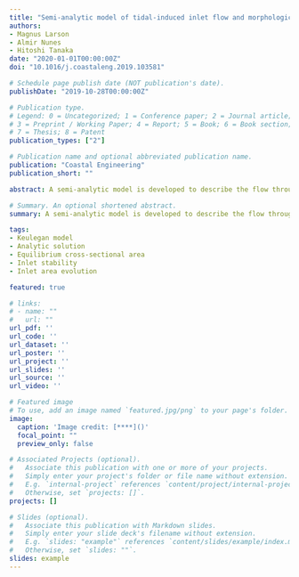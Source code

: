 ```yaml
---
title: "Semi-analytic model of tidal-induced inlet flow and morphological evolution."
authors:
- Magnus Larson
- Almir Nunes
- Hitoshi Tanaka
date: "2020-01-01T00:00:00Z"
doi: "10.1016/j.coastaleng.2019.103581"

# Schedule page publish date (NOT publication's date).
publishDate: "2019-10-28T00:00:00Z"

# Publication type.
# Legend: 0 = Uncategorized; 1 = Conference paper; 2 = Journal article;
# 3 = Preprint / Working Paper; 4 = Report; 5 = Book; 6 = Book section;
# 7 = Thesis; 8 = Patent
publication_types: ["2"]

# Publication name and optional abbreviated publication name.
publication: "Coastal Engineering"
publication_short: ""

abstract: A semi-analytic model is developed to describe the flow through an inlet between a lagoon and the sea due to a simple tide and the related morphological response of the inlet. The governing equation for the water level variation in the lagoon is derived from the continuity and momentum equations and then solved for quasi-steady conditions yielding analytic expression for the main flow-related properties such as lagoon amplitude, maximum and mean inlet velocity, tidal prism, and retention time. These quantities are expressed in non-dimensional form, where the repletion coefficient is the main independent variable. A sediment balance model is formulated for the inlet that relates changes in the inlet cross-sectional area to the difference between the longshore sediment transport and the transport through the inlet because of the tidal motion. This balance equation can be solved to yield the conditions at equilibrium as well as the evolution towards equilibrium or closure. The semi-analytic model is employed in the balance equation allowing for a close coupling between inlet hydraulics and morphology. Investigation of inlet equilibrium revealed, similarly to the Escoffier curve, two equilibrium situations, one corresponding to stable conditions and one to unstable conditions. The leading parameters in the stability analysis are the repletion coefficient and the longshore transport rate normalized with a fictive inlet transport rate.

# Summary. An optional shortened abstract.
summary: A semi-analytic model is developed to describe the flow through an inlet between a lagoon and the sea due to a simple tide and the related morphological response of the inlet.

tags:
- Keulegan model
- Analytic solution
- Equilibrium cross-sectional area
- Inlet stability
- Inlet area evolution

featured: true

# links:
# - name: ""
#   url: ""
url_pdf: ''
url_code: ''
url_dataset: ''
url_poster: ''
url_project: ''
url_slides: ''
url_source: ''
url_video: ''

# Featured image
# To use, add an image named `featured.jpg/png` to your page's folder. 
image:
  caption: 'Image credit: [****]()'
  focal_point: ""
  preview_only: false

# Associated Projects (optional).
#   Associate this publication with one or more of your projects.
#   Simply enter your project's folder or file name without extension.
#   E.g. `internal-project` references `content/project/internal-project/index.md`.
#   Otherwise, set `projects: []`.
projects: []

# Slides (optional).
#   Associate this publication with Markdown slides.
#   Simply enter your slide deck's filename without extension.
#   E.g. `slides: "example"` references `content/slides/example/index.md`.
#   Otherwise, set `slides: ""`.
slides: example
---
```

